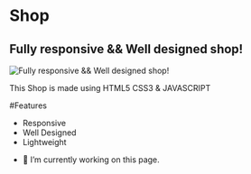 # Shop
## Fully responsive && Well designed shop!
![Fully responsive && Well designed shop!](https://p92.com/binaries/content/gallery/p92website/technologies/htmlcssjs-overview.png)

This Shop is made using  HTML5 CSS3 & JAVASCRIPT

#Features
* Responsive
* Well Designed
* Lightweight

- 🔭 I’m currently working on this page. 




